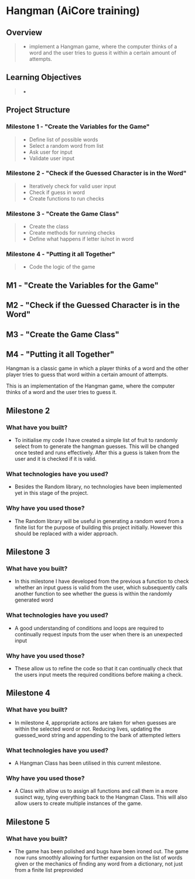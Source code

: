 # Hangman (AiCore training)

## Overview 
> -  implement a Hangman game, where the computer thinks of a word and the user tries to guess it within a certain amount of attempts. 

## Learning Objectives
> - 



## Project Structure

### Milestone 1 - "Create the Variables for the Game"
> - Define list of possible words
> - Select a random word from list
> - Ask user for input
> - Validate user input

### Milestone 2 - "Check if the Guessed Character is in the Word"
> - Iteratively check for valid user input
> - Check if guess in word
> - Create functions to run checks

### Milestone 3 - "Create the Game Class"
> - Create the class
> - Create methods for running checks
> -  Define what happens if letter is/not in word

### Milestone 4 - "Putting it all Together"
> - Code the logic of the game

## M1 - "Create the Variables for the Game"





## M2 - "Check if the Guessed Character is in the Word"







## M3 - "Create the Game Class"



## M4 - "Putting it all Together"





Hangman is a classic game in which a player thinks of a word and the other player tries to guess that word within a certain amount of attempts.

This is an implementation of the Hangman game, where the computer thinks of a word and the user tries to guess it. 

## Milestone 2

### What have you built?
<ul>
    <li>To initialise my code I have created a simple list of fruit to randomly select from to generate the hangman guesses. This will be changed once tested and runs effectively. After this a guess is taken from the user and it is checked if it is valid.</li>
</ul>
    
### What technologies have you used?
<ul>
    <li>Besides the Random library, no technologies have been implemented yet in this stage of the project.</li>
</ul>
    
### Why have you used those?
<ul>
    <li>The Random library will be useful in generating a random word from a finite list for the purpose of building this project initially. However this should be replaced with a wider approach.</li>
</ul>


## Milestone 3

### What have you built?
<ul>
    <li>In this milestone I have developed from the previous a function to check whether an input guess is valid from the user, which subsequently calls another function to see whether the guess is within the randomly generated word</li>
</ul>
    
### What technologies have you used?
<ul>
    <li>A good understanding of conditions and loops are required to continually request inputs from the user when there is an unexpected input</li>
</ul>
    
### Why have you used those?
<ul>
    <li>These allow us to refine the code so that it can continually check that the users input meets the required conditions before making a check.</li>
</ul>


## Milestone 4

### What have you built?
<ul>
    <li>In milestone 4, appropriate actions are taken for when guesses are within the selected word or not. Reducing lives, updating the guessed_word string and appending to the bank of attempted letters</li>
</ul>
    
### What technologies have you used?
<ul>
    <li>A Hangman Class has been utilised in this current milestone. </li>
</ul>
    
### Why have you used those?
<ul>
    <li>A Class with allow us to assign all functions and call them in a more susinct way, tying everything back to the Hangman Class. This will also allow users to create multiple instances of the game.</li>
</ul>


## Milestone 5

### What have you built?
<ul>
    <li>The game has been polished and bugs have been ironed out. The game now runs smoothly allowing for further expansion on the list of words given or the mechanics of finding any word from a dictionary, not just from a finite list preprovided</li>
</ul>
    
